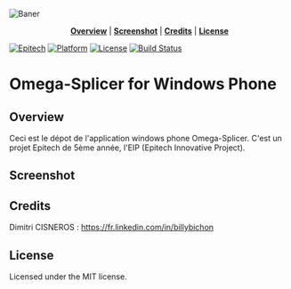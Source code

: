 ![Baner](./Screenshot/banerOS.png)

<p align="center">
<b><a href="#overview">Overview</a></b>
|
<b><a href="#screenshot">Screenshot</a></b>
|
<b><a href="#credits">Credits</a></b>
|
<b><a href="#license">License</a></b>
</p>

﻿[![Epitech](https://img.shields.io/badge/Epitech-EIP-blue.svg)](http://www.epitech.eu/epitech-innovative-projects.aspx)
[![Platform](https://img.shields.io/badge/Platform-WindowsPhone-ff69b4.svg?style=flat)](https://msdn.microsoft.com/fr-fr/library/windows/apps/ff402551(v=vs.105).aspx)
[![License](https://img.shields.io/badge/License-MIT-lightgrey.svg?style=flat)]()
[![Build Status](https://travis-ci.org/Omega-Splicer/WP.svg)](https://travis-ci.org/Omega-Splicer/WP)

# Omega-Splicer for Windows Phone

## Overview

Ceci est le dépot de l'application windows phone Omega-Splicer. C'est un projet Epitech de 5ème année, l'EIP (Epitech Innovative Project).

## Screenshot

## Credits

Dimitri CISNEROS : https://fr.linkedin.com/in/billybichon

## License

Licensed under the MIT license.
